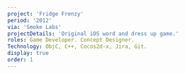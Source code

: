 ```yaml
---
project: 'Fridge Frenzy'
period: '2012'
via: 'Smoke Labs'
projectDetails: 'Original iOS word and dress up game.'
roles: Game Developer. Concept Designer.
Technology: ObjC, C++, Cocos2d-x, Jira, Git.
display: true
order: 1
---
```


